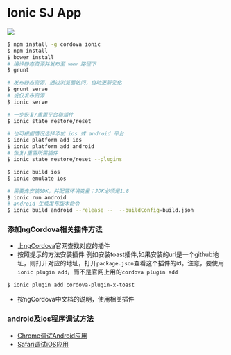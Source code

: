 
Ionic SJ App
============

<a href="https://server.propersoft.cn/teamcity/viewType.html?buildTypeId=ISJ_Build">
  <img src="https://server.propersoft.cn/teamcity/app/rest/builds/buildType:(id:ISJ_Build)/statusIcon.svg"/>
</a>

```bash
$ npm install -g cordova ionic
$ npm install
$ bower install
# 编译静态资源并发布至 www 路径下
$ grunt

# 发布静态资源，通过浏览器访问，自动更新变化
$ grunt serve
# 或仅发布资源
$ ionic serve

# 一步恢复/重置平台和插件
$ ionic state restore/reset

# 也可根据情况选择添加 ios 或 android 平台
$ ionic platform add ios
$ ionic platform add android
# 恢复/重置所需插件
$ ionic state restore/reset --plugins

$ ionic build ios
$ ionic emulate ios

# 需要先安装SDK，并配置环境变量；JDK必须是1.8
$ ionic run android
# android 生成发布版本命令
$ ionic build android --release --  --buildConfig=build.json
```

### 添加ngCordova相关插件方法

- 上[ngCordova](http://ngcordova.com/docs/plugins/)官网查找对应的插件
- 按照提示的方法安装插件
   例如安装toast插件,如果安装的url是一个github地址，则打开对应的地址，打开`package.json`查看这个插件的id。注意，要使用`ionic plugin add`，而不是官网上用的`cordova plugin add`
```bash
$ ionic plugin add cordova-plugin-x-toast
```
- 按ngCordova中文档的说明，使用相关插件

### android及ios程序调试方法

- [Chrome调试Android应用](http://ask.dcloud.net.cn/docs/#http://ask.dcloud.net.cn/article/69)
- [Safari调试iOS应用](http://ask.dcloud.net.cn/docs/#http://ask.dcloud.net.cn/article/143)
